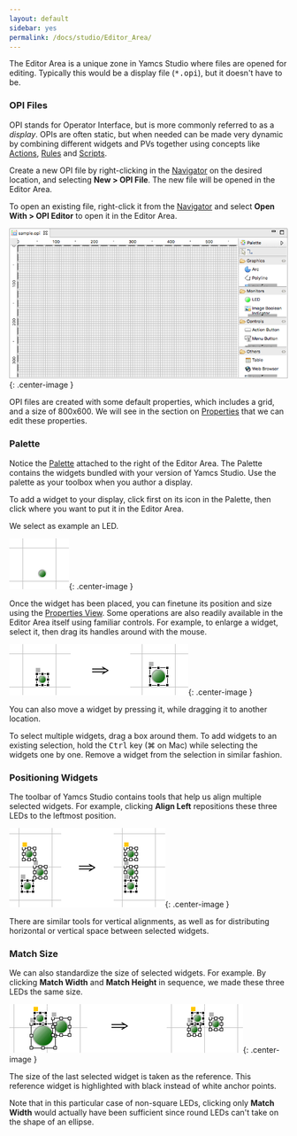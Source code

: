 ```yaml
---
layout: default
sidebar: yes
permalink: /docs/studio/Editor_Area/
---
```


The Editor Area is a unique zone in Yamcs Studio where files are opened for editing. Typically this would be a display file (<tt>*.opi</tt>), but it doesn't have to be.

### OPI Files
OPI stands for Operator Interface, but is more commonly referred to as a *display*. OPIs are often static, but when needed can be made very dynamic by combining different widgets and PVs together using concepts like [Actions](/docs/studio/Actions), [Rules](/docs/studio/Rules_&_Scripts/#rules) and [Scripts](/docs/studio/Rules_&_Scripts/#scripts).

Create a new OPI file by right-clicking in the [Navigator](/docs/studio/Navigator) on the desired location, and selecting **New > OPI File**. The new file will be opened in the Editor Area.

To open an existing file, right-click it from the [Navigator](/docs/studio/Navigator) and select **Open With > OPI Editor** to open it in the Editor Area.

![Sample OPI](/assets/studio/sample-opi.png){: .center-image }

OPI files are created with some default properties, which includes a grid, and a size of 800x600. We will see in the section on [Properties](/docs/studio/Properties/) that we can edit these properties.

### Palette
Notice the [Palette](/docs/studio/Palette/) attached to the right of the Editor Area. The Palette contains the widgets bundled with your version of Yamcs Studio. Use the palette as your toolbox when you author a display.

To add a widget to your display, click first on its icon in the Palette, then click where you want to put it in the Editor Area.

We select as example an LED.

![An LED](/assets/studio/an-led.png){: .center-image }

Once the widget has been placed, you can finetune its position and size using the [Properties View](/docs/studio/Properties). Some operations are also readily available in the Editor Area itself using familiar controls. For example, to enlarge a widget, select it, then drag its handles around with the mouse.

![A Larger LED](/assets/studio/a-larger-led.png){: .center-image }

You can also move a widget by pressing it, while dragging it to another location. 

To select multiple widgets, drag a box around them. To add widgets to an existing selection, hold the <tt>Ctrl</tt> key <span style="white-space:nowrap;">(&#8984; on Mac)</span> while selecting the widgets one by one. Remove a widget from the selection in similar fashion.

### Positioning Widgets
The toolbar of Yamcs Studio contains tools that help us align multiple selected widgets. For example, clicking **Align Left** repositions these three LEDs to the leftmost position.

![Align Left](/assets/studio/align-left.png){: .center-image }

There are similar tools for vertical alignments, as well as for distributing horizontal or vertical space between selected widgets.

### Match Size
We can also standardize the size of selected widgets. For example. By clicking **Match Width** and **Match Height** in sequence, we made these three LEDs the same size. 
 
![Match Size](/assets/studio/match-size.png){: .center-image }

The size of the last selected widget is taken as the reference. This reference widget is highlighted with black instead of white anchor points.

<div class="hint">
    Note that in this particular case of non-square LEDs, clicking only <strong>Match Width</strong> would actually have been sufficient since round LEDs can't take on the shape of an ellipse.
</div>

